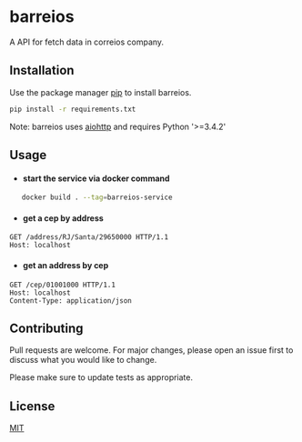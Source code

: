 # barreios

A API for fetch data in correios company.

## Installation

Use the package manager [pip](https://pip.pypa.io/en/stable/) to install barreios.

```bash
pip install -r requirements.txt
```
Note: barreios uses [aiohttp](https://aiohttp.readthedocs.io/en/stable/) and requires Python '>=3.4.2'


## Usage

- #### start the service via docker command

```bash
   docker build . --tag=barreios-service
```

- #### get a cep by address
```http
GET /address/RJ/Santa/29650000 HTTP/1.1
Host: localhost
```
- #### get an address by cep

```http
GET /cep/01001000 HTTP/1.1
Host: localhost
Content-Type: application/json

```



## Contributing
Pull requests are welcome. For major changes, please open an issue first to discuss what you would like to change.

Please make sure to update tests as appropriate.

## License
[MIT](https://choosealicense.com/licenses/mit/)
